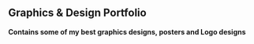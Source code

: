 <h2>Graphics & Design Portfolio</h2>
<p><b>Contains some of my best graphics designs, posters and Logo designs</b></p>
